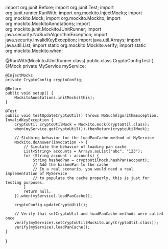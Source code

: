 import org.junit.Before;
import org.junit.Test;
import org.junit.runner.RunWith;
import org.mockito.InjectMocks;
import org.mockito.Mock;
import org.mockito.Mockito;
import org.mockito.MockitoAnnotations;
import org.mockito.junit.MockitoJUnitRunner;
import java.security.NoSuchAlgorithmException;
import java.security.InvalidKeyException;
import java.util.Arrays;
import java.util.List;
import static org.mockito.Mockito.verify;
import static org.mockito.Mockito.when;

@RunWith(MockitoJUnitRunner.class)
public class CryptoConfigTest {
    @Mock
    private MyService myService;

    @InjectMocks
    private CryptoConfig cryptoConfig;

    @Before
    public void setup() {
        MockitoAnnotations.initMocks(this);
    }

    @Test
    public void testUpdateCryptoUtil() throws NoSuchAlgorithmException, InvalidKeyException {
        CryptoUtil cryptoUtilMock = Mockito.mock(CryptoUtil.class);
        when(myService.getCryptoUtil()).thenReturn(cryptoUtilMock);

        // Stubbing behavior for the loadPanCache method of MyService
        Mockito.doAnswer(invocation -> {
            // Simulate the behavior of loading pan cache
            List<String> accounts = Arrays.asList("abc", "123");
            for (String account : accounts) {
                String hashedPan = cryptoUtilMock.hashPan(account);
                // Add the hashedPan to the cache
                // In a real scenario, you would need a real implementation of MyService
                // to populate the cache properly, this is just for testing purposes.
            }
            return null;
        }).when(myService).loadPanCache();

        cryptoConfig.updateCryptoUtil();

        // Verify that setCryptoUtil and loadPanCache methods were called once
        verify(myService).setCryptoUtil(Mockito.any(CryptoUtil.class));
        verify(myService).loadPanCache();
    }
}

